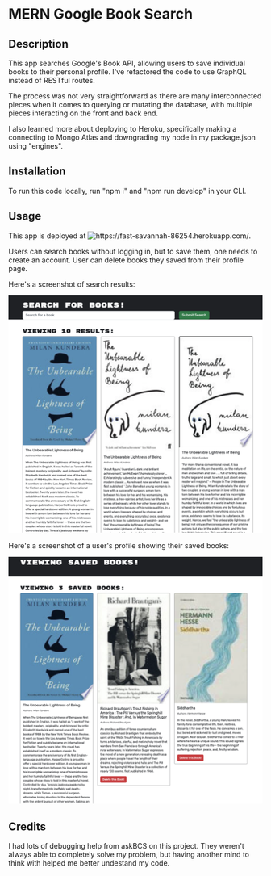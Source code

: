# MERN Google Book Search

## Description

This app searches Google's Book API, allowing users to save individual books to their personal profile. I've refactored the code to use GraphQL instead of RESTful routes.

The process was not very straightforward as there are many interconnected pieces when it comes to querying or mutating the database, with multiple pieces interacting on the front and back end.

I also learned more about deploying to Heroku, specifically making a connecting to Mongo Atlas and downgrading my node in my package.json using "engines".

## Installation

To run this code locally, run "npm i" and "npm run develop" in your CLI.

## Usage

This app is deployed at ![https://fast-savannah-86254.herokuapp.com/
](https://fast-savannah-86254.herokuapp.com/).

Users can search books without logging in, but to save them, one needs to create an account. User can delete books they saved from their profile page.

Here's a screenshot of search results:

![Search results for "The Unbearable Lightness of Being"](assets/images/demo1.png)

Here's a screenshot of a user's profile showing their saved books:

![User profile showing three saved books with a delete button for each](assets/images/demo2.png)

## Credits

I had lots of debugging help from askBCS on this project. They weren't always able to completely solve my problem, but having another mind to think with helped me better undestand my code.
